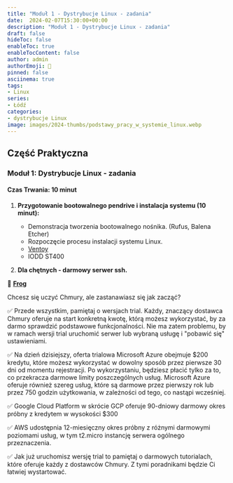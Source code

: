 ```yaml
---
title: "Moduł 1 - Dystrybucje Linux - zadania"
date:  2024-02-07T15:30:00+00:00
description: "Moduł 1 - Dystrybucje Linux - zadania"
draft: false
hideToc: false
enableToc: true
enableTocContent: false
author: admin
authorEmoji: 🐧
pinned: false
asciinema: true
tags:
- Linux
series:
- Łódź
categories:
- dystrybucje Linux
image: images/2024-thumbs/podstawy_pracy_w_systemie_linux.webp
---
```

## Część Praktyczna
### Moduł 1: Dystrybucje Linux - zadania
#### Czas Trwania: 10 minut

1. **Przygotowanie bootowalnego pendrive i instalacja systemu (10 minut):**
   - Demonstracja tworzenia bootowalnego nośnika. (Rufus, Balena Etcher) 
   - Rozpoczęcie procesu instalacji systemu Linux.
   - [Ventoy](https://www.ventoy.net/)
   - IODD ST400


2. **Dla chętnych - darmowy serwer ssh.**

🐸 [**Frog**](https://frog.mikr.us/)

Chcesz się uczyć Chmury, ale zastanawiasz się jak zacząć?

✅ Przede wszystkim, pamiętaj o wersjach trial. Każdy, znaczący dostawca Chmury oferuje na start konkretną kwotę, którą możesz wykorzystać, by za darmo sprawdzić podstawowe funkcjonalności. Nie ma zatem problemu, by w ramach wersji trial uruchomić serwer lub wybraną usługę i "pobawić się" ustawieniami.

✅ Na dzień dzisiejszy, oferta trialowa Microsoft Azure obejmuje $200 kredytu, które możesz wykorzystać w dowolny sposób przez pierwsze 30 dni od momentu rejestracji. Po wykorzystaniu, będziesz płacić tylko za to, co przekracza darmowe limity poszczególnych usług. Microsoft Azure oferuje również szereg usług, które są darmowe przez pierwszy rok lub przez 750 godzin użytkowania, w zależności od tego, co nastąpi wcześniej.

✅ Google Cloud Platform w skrócie GCP oferuje 90-dniowy darmowy okres próbny z kredytem w wysokości $300

✅ AWS udostępnia 12-miesięczny okres próbny z różnymi darmowymi poziomami usług, w tym t2.micro instancję serwera ogólnego przeznaczenia.


✅ Jak już uruchomisz wersję trial to pamiętaj o darmowych tutorialach, które oferuje każdy z dostawców Chmury. Z tymi poradnikami będzie Ci łatwiej wystartować.